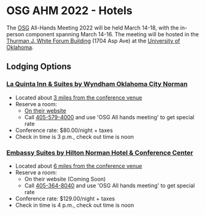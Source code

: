 # OSG AHM 2022 - Hotels

The [OSG](https://osg-htc.org) All-Hands Meeting 2022 will be held March 14-18, with the in-person component spanning March 14-16. 
The meeting will be hosted in the [Thurman J. White Forum Building](https://pacs.ou.edu/about/conference-services/location/) 
(1704 Asp Ave) at the [University of Oklahoma](https://www.ou.edu/).

## Lodging Options

### [La Quinta Inn & Suites by Wyndham Oklahoma City Norman](https://www.wyndhamhotels.com/laquinta/norman-oklahoma/la-quinta-oklahoma-city-norman/overview)

- Located about [3 miles from the conference venue](https://www.google.com/maps/dir/Thurman+J.+White+Forum+Building,+1704+Asp+Avenue,+Norman,+OK+73072/La+Quinta+Inn+%26+Suites+by+Wyndham+Oklahoma+City+Norman,+930+Ed+Noble+Dr,+Norman,+OK+73072/@35.194631,-97.4815439,14z/data=!3m1!4b1!4m14!4m13!1m5!1m1!1s0x87b2682eef70daf9:0xa545a18f3b614551!2m2!1d-97.4452463!2d35.1979906!1m5!1m1!1s0x87b269009c755e43:0x7d6828ef878198cf!2m2!1d-97.483177!2d35.2072214!3e0)
- Reserve a room:
    - [On their website](https://www.wyndhamhotels.com/laquinta/norman-oklahoma/la-quinta-oklahoma-city-norman/rooms-rates?&checkInDate=03/14/2022&checkOutDate=03/18/2022&groupCode=CGLKED)
    - Call [405-579-4000](tel:405-579-4000) and use 'OSG All hands meeting' to get special rate
- Conference rate: $80.00/night + taxes
- Check in time is 3 p.m., check out time is noon

### [Embassy Suites by Hilton Norman Hotel & Conference Center](https://www.hilton.com/en/hotels/okceses-embassy-suites-norman-hotel-and-conference-center/)

- Located about [6 miles from the conference venue](https://www.google.com/maps/dir/Thurman+J.+White+Forum+Building,+1704+Asp+Ave,+Norman,+OK+73072/2501+Conference+Dr,+Norman,+OK+73069/@35.2136079,-97.4992128,13.06z/data=!4m14!4m13!1m5!1m1!1s0x87b2682eef70daf9:0xa545a18f3b614551!2m2!1d-97.4452463!2d35.1979906!1m5!1m1!1s0x87b269810e60a861:0xf23b5979b16c6a77!2m2!1d-97.4782273!2d35.2436275!3e0)
- Reserve a room:
    - On their website (Coming Soon)
    - Call [405-364-8040](tel:405-364-8040) and use 'OSG All hands meeting' to get special rate
- Conference rate: $129.00/night + taxes
- Check in time is 4 p.m., check out time is noon

